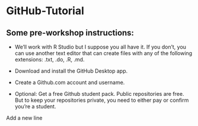 # GitHub-Tutorial

## Some pre-workshop instructions: 

- We’ll work with R Studio but I suppose you all have it. If you don’t, you can use another text editor that can create files with any of the following extensions: .txt, .do, .R, .md. 

- Download and install the GitHub Desktop app.

- Create a Github.com account and username.

- Optional: Get a free Github student pack. Public repositories are free.  But to keep your repositories private, you need to either pay or confirm you’re a student. 

Add a new line